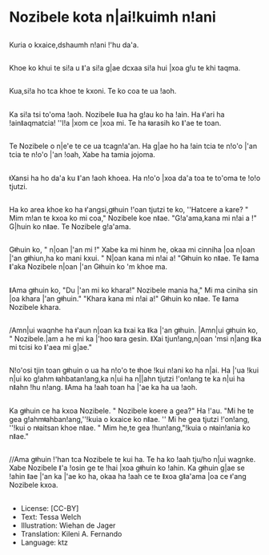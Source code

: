 # Nozibele kota n|ai!kuimh n!ani

##
Kuria o kxaice,dshaumh n!ani !'hu da'a.

##
Khoe ko khui te si!a u ǁ'a si!a g|ae dcxaa si!a hui |xoa g!u te khi taqma.

##
Kua,si!a ho tca khoe te kxoni. Te ko coa te ua !aoh.

##
Ka si!a tsi to'oma !aoh. Nozibele ǁua ha g!au ko ha !ain. Ha ǂ'ari ha !ainǁaqmatcia! ''I!a |xom ce |xoa mi. Te ha ǂarasih ko ǁ'ae te toan.

##
Te Nozibele o n|e'e te ce ua tcagn!a'an. Ha g|ae ho ha !ain tcia te n!o'o |'an tcia te n!o'o |'an !oah, Xabe ha tamia jojoma.

##
ǂXansi ha ho da'a ku ǁ'an !aoh khoea. Ha n!o'o |xoa da'a toa te to'oma te !o!o tjutzi.

##
Ha ko area khoe ko ha ǂ'angsi,gǂhuin !'oan tjutzi te ko, ''Hatcere a kare? " Mim m!an te kxoa ko mi coa," Nozibele koe nǁae. "G!a'ama,kana mi n!ai a !" G|huin ko nǁae. Te Nozibele g!a'ama.

##
Gǂhuin ko, " n|oan |'an mi !" Xabe ka mi hinm he, okaa mi cinniha |oa n|oan |'an gǂhiun,ha ko mani kxui. " N|oan kana mi n!ai a! "Gǂhuin ko nǁae. Te ǁama ǁ'aka Nozibele n|oan |'an Gǂhuin ko 'm khoe ma.

##
ǁAma gǂhuin ko, "Du |'an mi ko khara!" Nozibele mania ha," Mi ma ciniha sin |oa khara |'an gǂhuin." "Khara kana mi n!ai a!" Gǂhuin ko nǁae. Te ǁama Nozibele khara.

##
/Amn|ui waqnhe ha ǂ'aun n|oan ka ǁxai ka ǁka |'an gǂhuin. |Amn|ui gǂhuin ko, " Nozibele.|am a he mi ka |'hoo ǂara gesin. ǁXai tjun!ang,n|oan 'msi n|ang ǁka mi tcisi ko ǁ'aea mi g|ae."

##
N!o'osi tjin toan gǂhuin o ua ha n!o'o te ǂhoe !kui n!ani ko ha n|ai. Ha |'ua !kui n|ui ko g!ahm ǂahbatan!ang,ka n|ui ha n||ahn tjutzi !'on!ang te ka n|ui ha nǁahn !hu n!ang. ǁAma ha !aah toan ha |'ae ka ha ua !aoh.

##
Ka gǂhuin ce ha kxoa Nozibele. " Nozibele koere a gea?" Ha !'au. "Mi he te gea g!ahmǂahban!ang,''!kuia o kxaice ko nǁae. '' Mi he gea tjutzi !'on!ang, ''!kui o nǂaitsan khoe nǁae. " Mim he,te gea !hun!ang,"!kuia o nǂain!ania ko nǁae."

##
//Ama gǂhuin !'han tca Nozibele te kui ha. Te ha ko !aah tju/ho n|ui wagnke. Xabe Nozibele ǁ'a !osin ge te !hai |xoa gǂhuin ko !ahin. Ka gǂhuin g|ae se !ahin ǁae |'an ka |'ae ko ha, okaa ha !aah ce te ǁxoa gǁa'ama |oa ce ǂ'ang Nozibele kxoa.

##
* License: [CC-BY]
* Text: Tessa Welch
* Illustration: Wiehan de Jager
* Translation: Kileni A. Fernando
* Language: ktz

